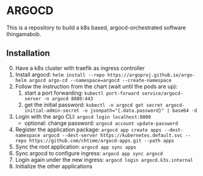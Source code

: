 # ARGOCD

This is a repository to build a k8s based, argocd-orchestrated software thingamabob.

## Installation

0. Have a k8s cluster with traefik as ingress controller
1. Install argocd: `helm install --repo https://argoproj.github.io/argo-helm argocd argo-cd --namespace=argocd --create-namespace` 
2. Follow the instruction from the chart (wait until the pods are up):
	1. start a port forwarding: `kubectl port-forward service/argocd-server -n argocd 8080:443`
	2. get the initial password: `kubectl -n argocd get secret argocd-initial-admin-secret -o jsonpath="{.data.password}" | base64 -d`
3. Login with the argo CLI: `argocd login localhost:8080`
	- optional: change password: `argocd account update-password`
4. Register the application package: `argocd app create apps --dest-namespace argocd --dest-server https://kubernetes.default.svc --repo https://github.com/chtime/argocd-apps.git --path apps`
5. Sync the root application: `argocd app sync apps`
6. Sync argocd to configure ingress: `argocd app sync argocd`
7. Login again under the new ingress: `argocd login argocd.k3s.internal`
8. Initialize the other applications
